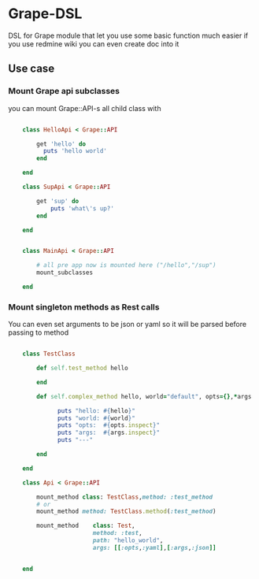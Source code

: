 Grape-DSL
============

DSL for Grape module that let you use some basic function much easier
if you use redmine wiki you can even create doc into it

## Use case

### Mount Grape api subclasses

you can mount Grape::API-s all child class with
```ruby

    class HelloApi < Grape::API

        get 'hello' do
          puts 'hello world'
        end

    end

    class SupApi < Grape::API

        get 'sup' do
            puts 'what\'s up?'
        end

    end


    class MainApi < Grape::API

        # all pre app now is mounted here ("/hello","/sup")
        mount_subclasses

    end

```

### Mount singleton methods as Rest calls

You can even set arguments to be json or yaml so it will be parsed before passing to method

```ruby

    class TestClass

        def self.test_method hello

        end

        def self.complex_method hello, world="default", opts={},*args

              puts "hello: #{hello}"
              puts "world: #{world}"
              puts "opts:  #{opts.inspect}"
              puts "args:  #{args.inspect}"
              puts "---"

        end

    end

    class Api < Grape::API

        mount_method class: TestClass,method: :test_method
        # or
        mount_method method: TestClass.method(:test_method)

        mount_method    class: Test,
                        method: :test,
                        path: "hello_world",
                        args: [[:opts,:yaml],[:args,:json]]


    end

```